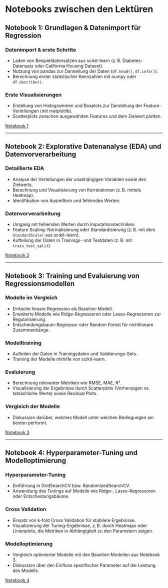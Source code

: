 # Notebooks zwischen den Lektüren

## Notebook 1: Grundlagen & Datenimport für Regression

### Datenimport & erste Schritte

- Laden von Beispieldatensätzen aus scikit-learn (z. B. Diabetes-Datensatz oder California Housing Dataset).
- Nutzung von pandas zur Darstellung der Daten (`df.head()`, `df.info()`).
- Berechnung erster statistischer Kennzahlen mit numpy oder `df.describe()`.

### Erste Visualisierungen

- Erstellung von Histogrammen und Boxplots zur Darstellung der Feature-Verteilungen (mit matplotlib).
- Scatterplots zwischen ausgewählten Features und dem Zielwert plotten.

[Notebook 1](https://colab.research.google.com/github/theavengerscroissant/htw-awe-ki-ana/blob/main/notebooks/lecture_1_visualization.ipynb)

---

## Notebook 2: Explorative Datenanalyse (EDA) und Datenvorverarbeitung

### Detaillierte EDA

- Analyse der Verteilungen der unabhängigen Variablen sowie des Zielwerts.
- Berechnung und Visualisierung von Korrelationen (z. B. mittels Heatmap).
- Identifikation von Ausreißern und fehlenden Werten.

### Datenvorverarbeitung

- Umgang mit fehlenden Werten durch Imputationstechniken.
- Feature Scaling: Normalisierung oder Standardisierung (z. B. mit dem `StandardScaler` aus scikit-learn).
- Aufteilung der Daten in Trainings- und Testdaten (z. B. mit `train_test_split`).

[Notebook 2](https://colab.research.google.com/github/theavengerscroissant/htw-awe-ki-ana/blob/main/notebooks/lecture_2_preparation.ipynb)

---

## Notebook 3: Training und Evaluierung von Regressionsmodellen

### Modelle im Vergleich

- Einfache lineare Regression als Baseline-Modell.
- Erweiterte Modelle wie Ridge-Regressoren oder Lasso-Regressoren zur Regularisierung.
- Entscheidungsbaum-Regressor oder Random Forest für nichtlineare Zusammenhänge.

### Modelltraining

- Aufteilen der Daten in Trainingsdaten und Validierungs-Sets.
- Training der Modelle mithilfe von scikit-learn.

### Evaluierung

- Berechnung relevanter Metriken wie RMSE, MAE, R².
- Visualisierung der Ergebnisse durch Scatterplots (Vorhersagen vs. tatsächliche Werte) sowie Residual Plots.

### Vergleich der Modelle

- Diskussion darüber, welches Modell unter welchen Bedingungen am besten performt.

[Notebook 3](https://colab.research.google.com/github/theavengerscroissant/htw-awe-ki-ana/blob/main/notebooks/lecture_3_regression.ipynb)

---

## Notebook 4: Hyperparameter-Tuning und Modelloptimierung

### Hyperparameter-Tuning

- Einführung in GridSearchCV bzw. RandomizedSearchCV.
- Anwendung des Tunings auf Modelle wie Ridge-, Lasso-Regressoren oder Entscheidungsbäume.

### Cross Validation

- Einsatz von k-fold Cross Validation für stabilere Ergebnisse.
- Visualisierung der Tuning-Ergebnisse, z. B. durch Heatmaps oder Linienplots, die Metriken in Abhängigkeit zu den Parametern zeigen.

### Modelloptimierung

- Vergleich optimierter Modelle mit den Baseline-Modellen aus Notebook 3.
- Diskussion über den Einfluss spezifischer Parameter auf die Leistung des Modells.

[Notebook 4](https://colab.research.google.com/github/theavengerscroissant/htw-awe-ki-ana/blob/main/notebooks/lecture_4_optimization.ipynb)
